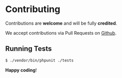 # Contributing

Contributions are **welcome** and will be fully **credited**.

We accept contributions via Pull Requests on [Github](https://github.com/localfr/salesforce-client-bundle).

## Running Tests

``` bash
$ ./vendor/bin/phpunit ./tests
```

**Happy coding**!